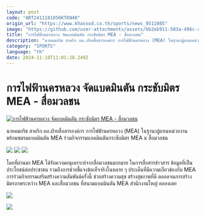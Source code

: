 ```yaml
---
layout: post
code: "ART2411181056KTKN40"
origin_url: "https://www.khaosod.co.th/sports/news_9511085"
image: "https://github.com/user-attachments/assets/bb2eb911-503a-496c-a54f-b3c100ad27ca"
title: "การไฟฟ้านครหลวง จัดแบดมินตัน กระชับมิตร MEA - สื่อมวลชน"
description: "นายคมกริช สาคริก ผอ.ฝ่ายสื่อสารองค์กร การไฟฟ้านครหลวง (MEA) ในฐานะผู้แทนหน่วยงาน พร้อมชมรมแบดมินตัน MEA ร่วมกิจกรรมแบดมินตันกระชับมิตร MEA x สื่อมวลชน"
category: "SPORTS"
language: "th"
date: 2024-11-18T11:01:28.249Z
---
```


# การไฟฟ้านครหลวง จัดแบดมินตัน กระชับมิตร MEA - สื่อมวลชน

[![การไฟฟ้านครหลวง จัดแบดมินตัน กระชับมิตร MEA - สื่อมวลชน](https://www.khaosod.co.th/wpapp/uploads/2024/11/1-42.jpg "การไฟฟ้านครหลวง จัดแบดมินตัน กระชับมิตร MEA - สื่อมวลชน")](https://www.khaosod.co.th/wpapp/uploads/2024/11/1-42.jpg)

นายคมกริช สาคริก ผอ.ฝ่ายสื่อสารองค์กร การไฟฟ้านครหลวง (MEA) ในฐานะผู้แทนหน่วยงาน พร้อมชมรมแบดมินตัน MEA ร่วมกิจกรรมแบดมินตันกระชับมิตร MEA x สื่อมวลชน

[![](https://www.khaosod.co.th/wpapp/uploads/2024/11/file_u2rhiwip-696x468.jpg)](https://www.khaosod.co.th/wpapp/uploads/2024/11/file_u2rhiwip.jpg) [![](https://www.khaosod.co.th/wpapp/uploads/2024/11/file_gagburfr-696x464.jpg)](https://www.khaosod.co.th/wpapp/uploads/2024/11/file_gagburfr.jpg) [![](https://www.khaosod.co.th/wpapp/uploads/2024/11/file_amhj8evp-696x464.jpg)](https://www.khaosod.co.th/wpapp/uploads/2024/11/file_amhj8evp.jpg)

โดยที่ผ่านมา MEA ได้รับความอนุเคราะห์จากสื่อมวลชนมากมาย ในการสื่อสารข่าวสาร ข้อมูลที่เป็นประโยชน์ต่อประชาชน รวมถึงการช่วยชี้แจงข้อเท็จจริงในหลาย ๆ ประเด็นที่มีความเกี่ยวข้องกับ MEA การร่วมกิจกรรมเสริมสร้างความสัมพันธ์ครั้งนี้ ช่วยสร้างความสุข สร้างสุขภาพที่ดี ตลอดจนการสร้างมิตรภาพระหว่าง MEA และสื่อมวลชน ที่สนามแบดมินตัน MEA สำนักงานใหญ่ คลองเตย

[![](https://www.khaosod.co.th/wpapp/uploads/2024/11/file_7u1fu8kb-696x464.jpg)](https://www.khaosod.co.th/wpapp/uploads/2024/11/file_7u1fu8kb.jpg)

[![](https://www.khaosod.co.th/wpapp/uploads/2024/11/file_w7gwk0ow-696x472.jpg)](https://www.khaosod.co.th/wpapp/uploads/2024/11/file_w7gwk0ow.jpg)